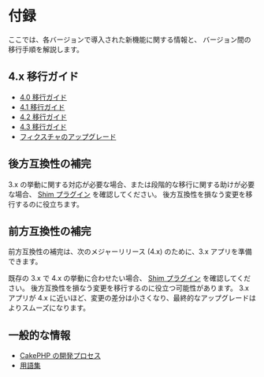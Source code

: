 # 付録

ここでは、各バージョンで導入された新機能に関する情報と、
バージョン間の移行手順を解説します。

## 4.x 移行ガイド

- [4.0 移行ガイド](appendices/4-0-migration-guide)
- [4.1 移行ガイド](appendices/4-1-migration-guide)
- [4.2 移行ガイド](appendices/4-2-migration-guide)
- [4.3 移行ガイド](appendices/4-3-migration-guide)
- [フィクスチャのアップグレード](appendices/fixture-upgrade)

## 後方互換性の補完

3.x の挙動に関する対応が必要な場合、または段階的な移行に関する助けが必要な場合、
[Shim プラグイン](https://github.com/dereuromark/cakephp-shim) を確認してください。
後方互換性を損なう変更を移行するのに役立ちます。

## 前方互換性の補完

前方互換性の補完は、次のメジャーリリース (4.x) のために、3.x アプリを準備できます。

既存の 3.x で 4.x の挙動に合わせたい場合、
[Shim プラグイン](https://github.com/dereuromark/cakephp-shim) を確認してください。
後方互換性を損なう変更を移行するのに役立つ可能性があります。
3.x アプリが 4.x に近いほど、変更の差分は小さくなり、最終的なアップグレードはよりスムーズになります。

## 一般的な情報

- [CakePHP の開発プロセス](appendices/cakephp-development-process)
- [用語集](appendices/glossary)
